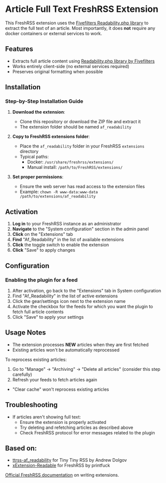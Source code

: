 # Article Full Text FreshRSS Extension

This FreshRSS extension uses the [Fivefilters Readability.php library](https://github.com/fivefilters/readability.php) to extract the full text of an article. Most importantly, it does **not** require any docker containers or external services to work.

## Features
- Extracts full article content using [Readability.php library by Fivefilters](https://github.com/fivefilters/readability.php)
- Works entirely client-side (no external services required)
- Preserves original formatting when possible

## Installation

### Step-by-Step Installation Guide

1. **Download the extension**:
   - Clone this repository or download the ZIP file and extract it
   - The extension folder should be named `af_readability`

2. **Copy to FreshRSS extensions folder**:
   - Place the `af_readability` folder in your FreshRSS `extensions` directory
   - Typical paths:
     - Docker: `/usr/share/freshrss/extensions/`
     - Manual install: `/path/to/FreshRSS/extensions/`

3. **Set proper permissions**:
   - Ensure the web server has read access to the extension files
   - Example: `chown -R www-data:www-data /path/to/extensions/af_readability`

## Activation

1. **Log in** to your FreshRSS instance as an administrator
2. **Navigate** to the "System configuration" section in the admin panel
3. **Click** on the "Extensions" tab
4. **Find** "Af_Readability" in the list of available extensions
5. **Click** the toggle switch to enable the extension
6. **Click** "Save" to apply changes

## Configuration

### Enabling the plugin for a feed

1. After activation, go back to the "Extensions" tab in System configuration
2. Find "Af_Readability" in the list of active extensions
3. Click the gear/settings icon next to the extension name
4. Activate the checkbox for the feeds for which you want the plugin to fetch full article contents
5. Click "Save" to apply your settings

## Usage Notes

- The extension processes **NEW** articles when they are first fetched
- Existing articles won't be automatically reprocessed

To reprocess existing articles:
  1. Go to "Manage" → "Archiving" → "Delete all articles" (consider this step carefully)
  2. Refresh your feeds to fetch articles again
- "Clear cache" won't reprocess existing articles

## Troubleshooting

- If articles aren't showing full text:
  - Ensure the extension is properly activated
  - Try deleting and refetching articles as described above
  - Check FreshRSS protocol for error messages related to the plugin

## Based on:
- [ttrss-af_readability](https://gitlab.tt-rss.org/tt-rss/plugins/ttrss-af-readability) for Tiny Tiny RSS by Andrew Dolgov
- [xExtension-Readable](https://github.com/printfuck/xExtension-Readable) for FreshRSS by printfuck

[Official FreshRSS documentation](https://freshrss.github.io/FreshRSS/en/developers/03_Backend/05_Extensions.html) on writing extensions.

